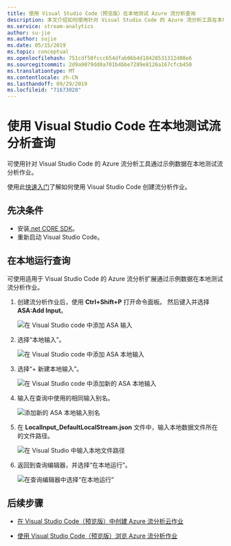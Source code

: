 ```yaml
---
title: 使用 Visual Studio Code（预览版）在本地测试 Azure 流分析查询
description: 本文介绍如何使用针对 Visual Studio Code 的 Azure 流分析工具在本地测试查询。
ms.service: stream-analytics
author: su-jie
ms.author: sujie
ms.date: 05/15/2019
ms.topic: conceptual
ms.openlocfilehash: 751cdf50fccc654dfab06b4d18428531312d08e6
ms.sourcegitcommit: 2d9a9079dd0a701b4bbe7289e8126a167cfcb450
ms.translationtype: MT
ms.contentlocale: zh-CN
ms.lasthandoff: 09/29/2019
ms.locfileid: "71673028"
---
```

# <a name="test-stream-analytics-queries-locally-with-visual-studio-code"></a>使用 Visual Studio Code 在本地测试流分析查询

可使用针对 Visual Studio Code 的 Azure 流分析工具通过示例数据在本地测试流分析作业。

使用此[快速入门](quick-create-vs-code.md)了解如何使用 Visual Studio Code 创建流分析作业。

## <a name="prerequisites"></a>先决条件
* 安装[.net CORE SDK](https://dotnet.microsoft.com/download)。
* 重新启动 Visual Studio Code。
 
## <a name="run-queries-locally"></a>在本地运行查询

可使用适用于 Visual Studio Code 的 Azure 流分析扩展通过示例数据在本地测试流分析作业。

1. 创建流分析作业后，使用 **Ctrl+Shift+P** 打开命令面板。 然后键入并选择 **ASA:Add Input**。

    ![在 Visual Studio code 中添加 ASA 输入](./media/vscode-local-run/add-input.png)

2. 选择“本地输入”。

    ![在 Visual Studio code 中添加 ASA 本地输入](./media/vscode-local-run/add-local-input.png)

3. 选择“+ 新建本地输入”。

    ![在 Visual Studio code 中添加新的 ASA 本地输入](./media/vscode-local-run/add-new-local-input.png)

4. 输入在查询中使用的相同输入别名。

    ![添加新的 ASA 本地输入别名](./media/vscode-local-run/new-local-input-alias.png)

5. 在 **LocalInput_DefaultLocalStream.json** 文件中，输入本地数据文件所在的文件路径。

    ![在 Visual Studio 中输入本地文件路径](./media/vscode-local-run/local-file-path.png)

6. 返回到查询编辑器，并选择“在本地运行”。

    ![在查询编辑器中选择“在本地运行”](./media/vscode-local-run/run-locally.png)

## <a name="next-steps"></a>后续步骤

* [在 Visual Studio Code（预览版）中创建 Azure 流分析云作业](quick-create-vs-code.md)

* [使用 Visual Studio Code（预览版）浏览 Azure 流分析作业](vscode-explore-jobs.md)
